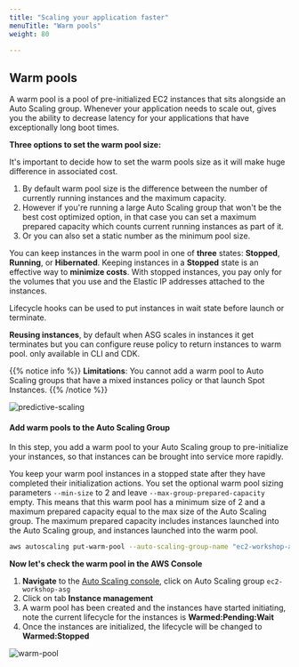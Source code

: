 ```yaml
---
title: "Scaling your application faster"
menuTitle: "Warm pools"
weight: 80

---
```


## Warm pools

A warm pool is a pool of pre-initialized EC2 instances that sits alongside an Auto Scaling group. Whenever your application needs to scale out, gives you the ability to decrease latency for your applications that have exceptionally long boot times.

**Three options to set the warm pool size:**

It's important to decide how to set the warm pools size as it will make huge difference in associated cost.

1. By default warm pool size is the difference between the number of currently running instances and the maximum capacity.
2. However if you're running a large Auto Scaling group that won't be the best cost optimized option, in that case you can set a maximum prepared capacity which counts current running instances as part of it.
3. Or you can also set a static number as the minimum pool size.

You can keep instances in the warm pool in one of **three** states: **Stopped**, **Running**, or **Hibernated**.
Keeping instances in a **Stopped** state is an effective way to **minimize costs**. With stopped instances, you pay only for the volumes that you use and the Elastic IP addresses attached to the instances.

Lifecycle hooks can be used to put instances in wait state before launch or terminate.

**Reusing instances**, by default when ASG scales in instances it get terminates but you can configure reuse policy to return instances to warm pool. only available in CLI and CDK.

{{% notice info %}}
**Limitations**:
You cannot add a warm pool to Auto Scaling groups that have a mixed instances policy or that launch Spot Instances.
{{% /notice %}}

![predictive-scaling](/images/efficient-and-resilient-ec2-auto-scaling/warm-pools-lifecycle-diagram.png)

#### Add warm pools to the Auto Scaling Group

In this step, you add a warm pool to your Auto Scaling group to pre-initialize your instances, so that instances can be brought into service more rapidly.

You keep your warm pool instances in a stopped state after they have completed their initialization actions. You set the optional warm pool sizing parameters `--min-size` to 2 and leave `--max-group-prepared-capacity` empty. This means that this warm pool has a minimum size of 2 and a maximum prepared capacity equal to the max size of the Auto Scaling group. The maximum prepared capacity includes instances launched into the Auto Scaling group, and instances launched into the warm pool.

```bash
aws autoscaling put-warm-pool --auto-scaling-group-name "ec2-workshop-asg" --pool-state Stopped --min-size 2
```

**Now let's check the warm pool in the AWS Console**

1. **Navigate** to the [Auto Scaling console](https://console.aws.amazon.com/ec2/autoscaling/home#AutoScalingGroups:view=details), click on Auto Scaling group `ec2-workshop-asg`
2. Click on tab **Instance management**
3. A warm pool has been created and the instances have started initiating, note the current lifecycle for the instances is **Warmed:Pending:Wait**
4. Once the instances are initialized, the lifecycle will be changed to **Warmed:Stopped**

![warm-pool](/images/efficient-and-resilient-ec2-auto-scaling/enable-warm-pool.png)
